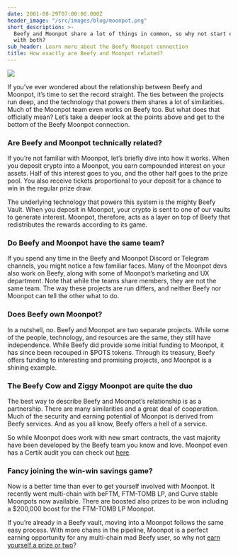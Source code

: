 ```yaml
---
date: 2001-08-29T07:00:00.000Z
header_image: "/src/images/blog/moonpot.png"
short_description: >-
  Beefy and Moonpot share a lot of things in common, so why not start earning
  with both?
sub_header: Learn more about the Beefy Moonpot connection
title: How exactly are Beefy and Moonpot related?
---
```

![](/src/images/blog/moonpot.png)

If you’ve ever wondered about the relationship between Beefy and Moonpot, it’s time to set the record straight. The ties between the projects run deep, and the technology that powers them shares a lot of similarities. Much of the Moonpot team even works on Beefy too. But what does that officially mean? Let’s take a deeper look at the points above and get to the bottom of the Beefy Moonpot connection.

### Are Beefy and Moonpot technically related?

If you’re not familiar with Moonpot, let’s briefly dive into how it works. When you deposit crypto into a Moonpot, you earn compounded interest on your assets. Half of this interest goes to you, and the other half goes to the prize pool. You also receive tickets proportional to your deposit for a chance to win in the regular prize draw.

The underlying technology that powers this system is the mighty Beefy Vault. When you deposit in Moonpot, your crypto is sent to one of our vaults to generate interest. Moonpot, therefore, acts as a layer on top of Beefy that redistributes the rewards according to its game.

### Do Beefy and Moonpot have the same team?

If you spend any time in the Beefy and Moonpot Discord or Telegram channels, you might notice a few familiar faces. Many of the Moonpot devs also work on Beefy, along with some of Moonpot’s marketing and UX department. Note that while the teams share members, they are not the same team. The way these projects are run differs, and neither Beefy nor Moonpot can tell the other what to do.

### Does Beefy own Moonpot?

In a nutshell, no. Beefy and Moonpot are two separate projects. While some of the people, technology, and resources are the same, they still have independence. While Beefy did provide some initial funding to Moonpot, it has since been recouped in $POTS tokens. Through its treasury, Beefy offers funding to interesting and promising projects, and Moonpot is a shining example.

### The Beefy Cow and Ziggy Moonpot are quite the duo

The best way to describe Beefy and Moonpot’s relationship is as a partnership. There are many similarities and a great deal of cooperation. Much of the security and earning potential of Moonpot is derived from Beefy services. And as you all know, Beefy offers a hell of a service.

So while Moonpot does work with new smart contracts, the vast majority have been developed by the Beefy team you know and love. Moonpot even has a Certik audit you can check out [here](https://www.certik.com/projects/moonpot).

### Fancy joining the win-win savings game?

Now is a better time than ever to get yourself involved with Moonpot. It recently went multi-chain with beFTM, FTM-TOMB LP, and Curve stable Moonpots now available. There are boosted also prizes to be won including a $200,000 boost for the FTM-TOMB LP Moonpot.

If you’re already in a Beefy vault, moving into a Moonpot follows the same easy process. With more chains in the pipeline, Moonpot is a perfect earning opportunity for any multi-chain mad Beefy user, so why not [earn yourself a prize or two](https://play.moonpot.com/#/moonpots)?
